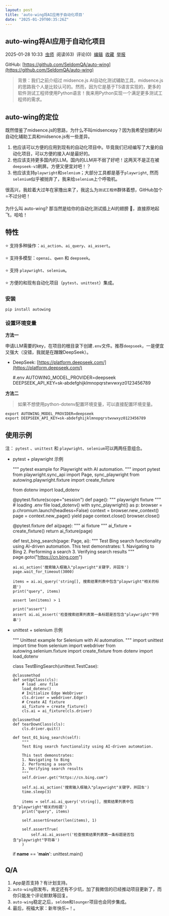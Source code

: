 ```yaml
---
layout: post
title: 'auto-wing将AI应用于自动化项目'
date: "2025-01-29T00:35:26Z"
---
```

auto-wing将AI应用于自动化项目
--------------------

2025-01-28 10:33  [虫师](https://www.cnblogs.com/fnng)  阅读(63)  评论(0)  [编辑](https://i.cnblogs.com/EditPosts.aspx?postid=18693023)  [收藏](javascript:void\(0\))  [举报](javascript:void\(0\))

GitHub: [https://github.com/SeldomQA/auto-wing](https://github.com/SeldomQA/auto-wing)

> 背景：我们之前介绍过 midsence.js AI自动化测试辅助工具，midsence.js的思路我个人是比较认可的。然而，因为它是基于TS语言实现的，更多的软件测试工程师使用Python语言！我来用Python实现一个满足更多测试工程师的需求。

auto-wing的定位
------------

既然借鉴了midsence.js的思路，为什么不叫midsencepy？因为我希望创建的AI自动化辅助工具和midsence.js有一些差异。

1.  他应该可以方便的应用到现有的自动化项目中。毕竟我们已经编写了大量的自动化项目，可以方便的接入AI是最好的。
2.  他应该支持更多国内的LLM。国内的LLM并不弱了好吧！这两天不是正在被`deepseek-v3`刷屏。方便又便宜对吧！？
3.  他应该支持`playwright`和`selenium`；大部分工具都是基于`playwright`, 然而`selenium`似乎被抛弃了，我来给`selenium`上个呼吸机。

很高兴，我趁着大过年在家撸出来了，我这么为`测试工程师`群体着想，GitHub加个⭐不过分吧！

为什么叫 auto-wing? 那当然是给你的自动化测试插上AI的翅膀 🪽，直接原地起飞，哈哈！

特性
--

⭐ 支持多种操作：`ai_action`、`ai_query`、`ai_assert`。

⭐ 支持多模型：`openai`、`qwen` 和 `deepseek`。

⭐ 支持 `playwright`、`selenium`。

⭐ 方便的和现有自动化项目（`pytest`、`unittest`）集成。

### 安装

    pip install autowing
    

### 设置环境变量

**方法一**

申请LLM需要的key，在项目的根目录下创建`.env`文件。推荐`deepseek`，一是便宜又强大（没错，我就是在蹭蹭DeepSeek）。

*   DeepSeek: [https://platform.deepseek.com/](https://platform.deepseek.com/)

    #.env
    AUTOWING_MODEL_PROVIDER=deepseek
    DEEPSEEK_API_KEY=sk-abdefghijklmnopqrstwvwxyz0123456789
    

**方法二**

> 如果不想使用python-dotenv配置环境变量，可以直接配置环境变量。

    export AUTOWING_MODEL_PROVIDER=deepseek
    export DEEPSEEK_API_KEY=sk-abdefghijklmnopqrstwvwxyz0123456789
    

使用示例
----

注： `pytest` 、`unittest` 和 `playwright`、`selenium`可以两两任意组合。

*   pytest + playwright 示例

    """
    pytest example for Playwright with AI automation.
    """
    import pytest
    from playwright.sync_api import Page, sync_playwright
    from autowing.playwright.fixture import create_fixture
    
    from dotenv import load_dotenv
    
    
    @pytest.fixture(scope="session")
    def page():
        """
        playwright fixture
        """
        # loading .env file
        load_dotenv()
        with sync_playwright() as p:
            browser = p.chromium.launch(headless=False)
            context = browser.new_context()
            page = context.new_page()
            yield page
            context.close()
            browser.close()
    
    
    @pytest.fixture
    def ai(page):
        """
        ai fixture
        """
        ai_fixture = create_fixture()
        return ai_fixture(page)
    
    
    def test_bing_search(page: Page, ai):
        """
        Test Bing search functionality using AI-driven automation.
        This test demonstrates:
        1. Navigating to Bing
        2. Performing a search
        3. Verifying search results
        """
        page.goto("https://cn.bing.com")
    
        ai.ai_action('搜索输入框输入"playwright"关键字，并回车')
        page.wait_for_timeout(3000)
    
        items = ai.ai_query('string[], 搜索结果列表中包含"playwright"相关的标题')
        print("query", items)
    
        assert len(items) > 1
    
        print("assert")
        assert ai.ai_assert('检查搜索结果列表第一条标题是否包含"playwright"字符串')
    

*   unittest + selenium 示例

    """
    Unittest example for Selenium with AI automation.
    """
    import unittest
    import time
    from selenium import webdriver
    from autowing.selenium.fixture import create_fixture
    from dotenv import load_dotenv
    
    
    class TestBingSearch(unittest.TestCase):
    
        @classmethod
        def setUpClass(cls):
            # load .env file
            load_dotenv()
            # Initialize Edge WebDriver
            cls.driver = webdriver.Edge()
            # Create AI fixture
            ai_fixture = create_fixture()
            cls.ai = ai_fixture(cls.driver)
    
        @classmethod
        def tearDownClass(cls):
            cls.driver.quit()
    
        def test_01_bing_search(self):
            """
            Test Bing search functionality using AI-driven automation.
    
            This test demonstrates:
            1. Navigating to Bing
            2. Performing a search
            3. Verifying search results
            """
            self.driver.get("https://cn.bing.com")
    
            self.ai.ai_action('搜索输入框输入"playwright"关键字，并回车')
            time.sleep(3)
    
            items = self.ai.ai_query('string[], 搜索结果列表中包含"playwright"相关的标题')
            print("query", items)
    
            self.assertGreater(len(items), 1)
    
            self.assertTrue(
                self.ai.ai_assert('检查搜索结果列表第一条标题是否包含"playwright"字符串')
            )
    
    
    if __name__ == '__main__':
        unittest.main()
    

Q/A
---

1.  App是否支持？有计划支持。
2.  `auto-wing`刚发布，肯定还有不少坑，加了我微信的已经推动项目更新了，而你只能发个评论默默等回复。
3.  `auto-wing`稳定之后，`seldom`和`lounger`项目也会同步集成。
4.  最后，祝福大家：新年快乐~！。